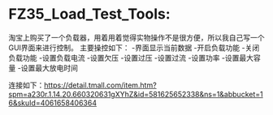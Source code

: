 # FZ35_Load_Test_Tools:
淘宝上购买了一个负载器，用着用着觉得实物操作不是很方便，所以我自己写一个GUI界面来进行控制。
主要操控如下：
-界面显示当前数据
-开启负载功能
-关闭负载功能
-设置负载电流
-设置欠压
-设置过压
-设置过流
-设置功率
-设置最大容量
-设置最大放电时间



连接如下：https://detail.tmall.com/item.htm?spm=a230r.1.14.20.660320631gXYhZ&id=581625652338&ns=1&abbucket=16&skuId=4061658406364
